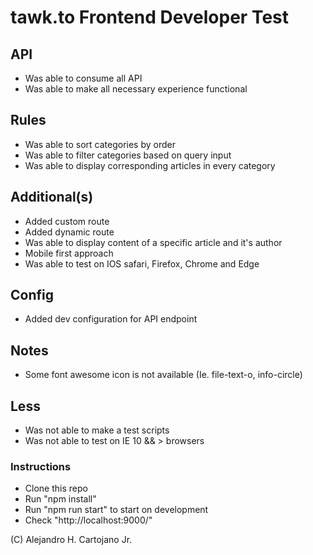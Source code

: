 # tawk.to Frontend Developer Test

## API

- Was able to consume all API
- Was able to make all necessary experience functional

## Rules

- Was able to sort categories by order
- Was able to filter categories based on query input
- Was able to display corresponding articles in every category

## Additional(s)

- Added custom route
- Added dynamic route
- Was able to display content of a specific article and it's author
- Mobile first approach
- Was able to test on IOS safari, Firefox, Chrome and Edge

## Config

- Added dev configuration for API endpoint

## Notes

- Some font awesome icon is not available (Ie. file-text-o, info-circle)

## Less

- Was not able to make a test scripts
- Was not able to test on IE 10 && > browsers

### Instructions

- Clone this repo
- Run "npm install"
- Run "npm run start" to start on development
- Check "http://localhost:9000/"

(C) Alejandro H. Cartojano Jr.
